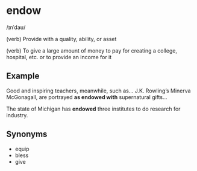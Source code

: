# endow

/ɪnˈdaʊ/

(verb) Provide with a quality, ability, or asset

(verb) To give a large amount of money to pay for creating a college, hospital, etc. or to provide an income for it

## Example

Good and inspiring teachers, meanwhile, such as... J.K. Rowling’s Minerva McGonagall, are portrayed **as endowed with** supernatural gifts...

The state of Michigan has **endowed** three institutes to do research for industry.

## Synonyms
+ equip
+ bless
+ give
